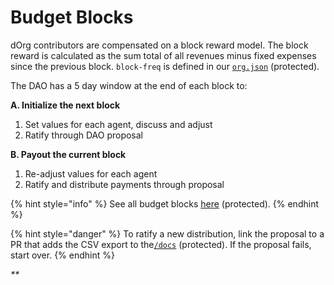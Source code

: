 # Budget Blocks

dOrg contributors are compensated on a block reward model. The block reward is calculated as the sum total of all revenues minus fixed expenses since the previous block. `block-freq` is defined in our [`org.json`](https://github.com/dOrgTech/operations/blob/master/org.json) \(protected\).

The DAO has a 5 day window at the end of each block to:

**A. Initialize the next block**

1. Set values for each agent, discuss and adjust
2. Ratify through DAO proposal

**B. Payout the current block**

1. Re-adjust values for each agent
2. Ratify and distribute payments through proposal

{% hint style="info" %}
See all budget blocks [here](https://github.com/dOrgTech/operations/blob/master/blocks.md) \(protected\).
{% endhint %}

{% hint style="danger" %}
To ratify a new distribution, link the proposal to a PR that adds the CSV export to the[`/docs`](https://github.com/dOrgTech/operations/blob/master/docs) \(protected\). If the proposal fails, start over.
{% endhint %}

_\*\*_


